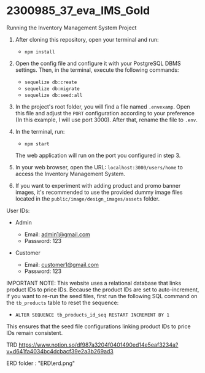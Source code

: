 # 2300985_37_eva_IMS_Gold

Running the Inventory Management System Project

1. After cloning this repository, open your terminal and run:

    - `npm install`

2. Open the config file and configure it with your PostgreSQL DBMS settings. Then, in the terminal, execute the following commands:

    - `sequelize db:create`
    - `sequelize db:migrate`
    - `sequelize db:seed:all`

3. In the project's root folder, you will find a file named `.envexamp`. Open this file and adjust the `PORT` configuration according to your preference (In this example, I will use port 3000). After that, rename the file to `.env`.

4. In the terminal, run:

    - `npm start`

    The web application will run on the port you configured in step 3.

5. In your web browser, open the URL: `localhost:3000/users/home` to access the Inventory Management System.

6. If you want to experiment with adding product and promo banner images, it's recommended to use the provided dummy image files located in the `public/image/design_images/assets` folder.

User IDs:

-   Admin

    -   Email: admin1@gmail.com
    -   Password: 123

-   Customer
    -   Email: customer1@gmail.com
    -   Password: 123

IMPORTANT NOTE:
This website uses a relational database that links product IDs to price IDs. Because the product IDs are set to auto-increment, if you want to re-run the seed files, first run the following SQL command on the `tb_products` table to reset the sequence:

-   `ALTER SEQUENCE tb_products_id_seq RESTART INCREMENT BY 1`

This ensures that the seed file configurations linking product IDs to price IDs remain consistent.

TRD
https://www.notion.so/df987a3204f0401490ed14e5eaf3234a?v=d641fa4034bc4dcbacf39e2a3b269ad3

ERD
folder : "ERD\erd.png"

